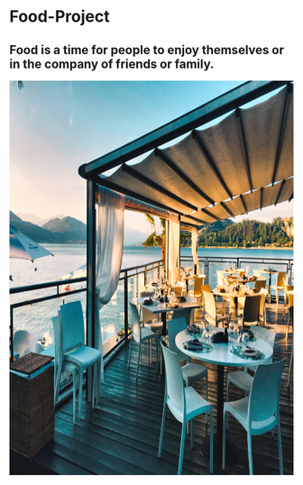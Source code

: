 # Food-Project

<h2>Food is a time for people to enjoy themselves or in the company of friends or family.</h2>
<img src="asset/albert-dine.jpg" height=700 width=700>
